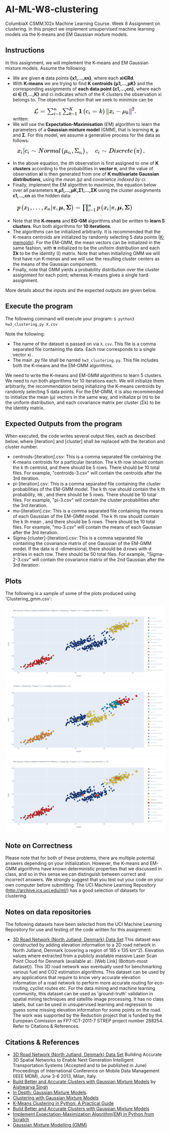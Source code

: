 ﻿# AI-ML-W8-clustering

ColumbiaX CSMM.102x Machine Learning Course. Week 8 Assignment on clustering. In this project we implement unsupervised machine learning models via the K-means and EM Gaussian mixture models.


## Instructions

In this assignment, we will implement the K-means and EM Gaussian mixture models. Assume the following:

- We are given **n** data points **{x1,…,xn}**, where each **xi∈Rd**.
- With **K-means** we are trying to find **K centroids {μ1,…,μK}** and the corresponding assignments of **each data point {c1,…,cn}**, where each **ci ∈ {1,…,K}** and ci indicates which of the K clusters the observation xi belongs to. The objective function that we seek to minimize can be written:
![equation_1: L=∑ni=1∑Kk=11(ci=k)∥xi−μk∥2.](./ref/eq1.JPG?raw=true)
- We will use the **Expectation-Maximisation** (EM) algorithm to learn the parameters of a **Gaussian mixture model** (GMM), that is learning **π**, **μ** and **Σ**. For this model, we assume a generative process for the data as follows:
![equation_2: xi|ci∼Normal(μci,Σci),ci∼Discrete(π).](./ref/eq2.JPG?raw=true)
- In the above equation, the  *ith* observation is first assigned to one of  **K  clusters** according to the probabilities in **vector  π**, and the value of observation  **xi**  is then generated from one of  **K multivariate Gaussian distributions**, using the *mean (μ)* and *covariance indexed by ci*. 
- Finally, implement the EM algorithm to maximize, the equation below over all parameters **π,μ1,…,μK,Σ1,…,ΣK** using the cluster assignments **c1,…,cn** as the hidden data:
![equation_3: p(x1,…,xn|π,μ,Σ)=∏ni=1p(xi|π,μ,Σ).](./ref/eq3.JPG?raw=true)
- Note that the **K-means** and **EG-GM** algorithms shall be written to **learn 5 clusters**. Run both algorithms for **10 iterations**. 
- The algorithms can be initialized arbitrarily. It is recommended that the K-means centroids are initialized by randomly selecting 5 data points ([K-memoids](https://en.wikipedia.org/wiki/K-medoids)). For the EM-GMM, the mean vectors can be initialized in the same fashion, with **π** initialized to be the uniform distribution and each **Σk** to be the identity (I) matrix. Note that when initializing GMM we will first have run K-menas and we will use the resulting cluster centers as the means of the Gaussian components.
- Finally, note that GMM yields a probability distribution over the cluster assignment for each point; whereas K-means gives a single hard assignment.

More details about the inputs and the expected outputs are given below.

## Execute the program

The following command will execute your program:
`$ python3 hw3_clustering.py X.csv`

Note the following:
- The name of the dataset is passed on via `X.csv`. This file is a comma separated file containing the data. Each row corresponds to a single vector xi .
- The main .py file shall be named `hw3_clustering.py`. This file includes both the K-means and the EM-GMM algorithms.

We need to write the K-means and EM-GMM algorithms to learn 5 clusters. We need to run both algorithms for 10 iterations each. We will initialize them arbitrarily, the recommendation being initializing the K-means centroids by randomly selecting 5 data points. For the EM-GMM, it is also recommended to initialize the mean (μ) vectors in the same way, and initialize pi (π) to be the uniform distribution, and each covariance matrix per cluster (Σk) to be the identity matrix. 

## Expected Outputs from the program

When executed, the code writes several output files, each as described below, where [iteration] and [cluster] shall be replaced with the iteration and cluster number.

- centroids-[iteration].csv: This is a comma separated file containing the K-means centroids for a particular iteration. The  k th row should contain the  k th centroid, and there should be 5 rows. There should be 10 total files. For example, "centroids-3.csv" will contain the centroids after the 3rd iteration.
- pi-[iteration].csv: This is a comma separated file containing the cluster probabilities of the EM-GMM model. The  k th row should contain the  k th probability,  πk , and there should be 5 rows. There should be 10 total files. For example, "pi-3.csv" will contain the cluster probabilities after the 3rd iteration.
- mu-[iteration].csv: This is a comma separated file containing the means of each Gaussian of the EM-GMM model. The  k th row should contain the  k th mean , and there should be 5 rows. There should be 10 total files. For example, "mu-3.csv" will contain the means of each Gaussian after the 3rd iteration.
- Sigma-[cluster]-[iteration].csv: This is a comma separated file containing the covariance matrix of one Gaussian of the EM-GMM model. If the data is  d -dimensional, there should be  d  rows with  d  entries in each row. There should be 50 total files. For example, "Sigma-2-3.csv" will contain the covariance matrix of the 2nd Gaussian after the 3rd iteration.

## Plots

The following is a sample of some of the plots produced using 'Clustering_gmm.csv':

![plot1](./images/newplot1.PNG?raw=true)
![plot2](./images/newplot2.PNG?raw=true)
![plot3](./images/newplot3.PNG?raw=true)


## Note on Correctness

Please note that for both of these problems, there are multiple potential answers depending on your initialization. However, the K-means and EM-GMM algorithms have known deterministic properties that we discussed in class, and so in this sense we can distinguish between correct and incorrect answers. We strongly suggest that you test out your code on your own computer before submitting. The UCI Machine Learning Repository (http://archive.ics.uci.edu/ml/) has a good selection of datasets for clustering.


## Notes on data repositories

The following datasets have been selected from the UCI Machine Learning Repository for use and testing of the code written for this assignment:

- [3D Road Network (North Jutland, Denmark) Data Set](http://archive.ics.uci.edu/ml/datasets/3D+Road+Network+%28North+Jutland%2C+Denmark%29) This dataset was constructed by adding elevation information to a 2D road network in North Jutland, Denmark (covering a region of 185 x 135 km^2). Elevation values where extracted from a publicly available massive Laser Scan Point Cloud for Denmark (available at : [Web Link] (Bottom-most dataset)). This 3D road network was eventually used for benchmarking various fuel and CO2 estimation algorithms. This dataset can be used by any applications that require to know very accurate elevation information of a road network to perform more accurate routing for eco-routing, cyclist routes etc. For the data mining and machine learning community, this dataset can be used as 'ground-truth' validation in spatial mining techniques and satellite image processing. It has no class labels, but can be used in unsupervised learning and regression to guess some missing elevation information for some points on the road. The work was supported by the Reduction project that is funded by the European Comission as FP7-ICT-2011-7 STREP project number 288254. Refer to Citations & References.

## Citations & References

- [3D Road Network (North Jutland, Denmark) Data Set](http://archive.ics.uci.edu/ml/datasets/3D+Road+Network+%28North+Jutland%2C+Denmark%29) Building Accurate 3D Spatial Networks to Enable Next Generation Intelligent Transportation Systems (Accepted and to be published in June) Proceedings of International Conference on Mobile Data Management (IEEE MDM), June 3-6 2013, Milan, Italy.
- [Build Better and Accurate Clusters with Gaussian Mixture Models](https://www.analyticsvidhya.com/blog/2019/10/gaussian-mixture-models-clustering/) by [Aishwarya Singh](https://www.analyticsvidhya.com/blog/author/aishwaryasingh/)
- [In Depth: Gaussian Mixture Models](https://jakevdp.github.io/PythonDataScienceHandbook/05.12-gaussian-mixtures.html).
- [Clustering with Gaussian Mixture Models](https://pythonmachinelearning.pro/clustering-with-gaussian-mixture-models/)
- [K-Means Clustering in Python: A Practical Guide](https://realpython.com/k-means-clustering-python/)
- [Build Better and Accurate Clusters with Gaussian Mixture Models](https://medium.com/analytics-vidhya/build-better-and-accurate-clusters-with-gaussian-mixture-models-ba9851154b1c)
- [Implement Expectation-Maximization Algorithm(EM) in Python from Scratch](https://towardsdatascience.com/implement-expectation-maximization-em-algorithm-in-python-from-scratch-f1278d1b9137)
- [Gaussian Mixture Modelling (GMM)](https://towardsdatascience.com/gaussian-mixture-modelling-gmm-833c88587c7f)